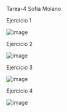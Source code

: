 Tarea-4 Sofia Molano

Ejercicio 1

![image](https://github.com/user-attachments/assets/952b3c98-30af-4c70-a920-4ba98281d774)

Ejercicio 2

![image](https://github.com/user-attachments/assets/7e4916df-116b-4fc4-a8ba-77fba46722f6)

Ejercicio 3

![image](https://github.com/user-attachments/assets/3243faf9-91bc-4124-88e0-0e02c5731cd3)

Ejercicio 4

![image](https://github.com/user-attachments/assets/765e077a-4deb-48ba-b246-801e119e4f7b)
